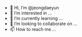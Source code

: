- 👋 Hi, I’m @jeongdaeyun
- 👀 I’m interested in ...
- 🌱 I’m currently learning ...
- 💞️ I’m looking to collaborate on ...
- 📫 How to reach me ...

<!---
jeongdaeyun/jeongdaeyun is a ✨ special ✨ repository because its `README.md` (this file) appears on your GitHub profile.
You can click the Preview link to take a look at your changes.
--->
